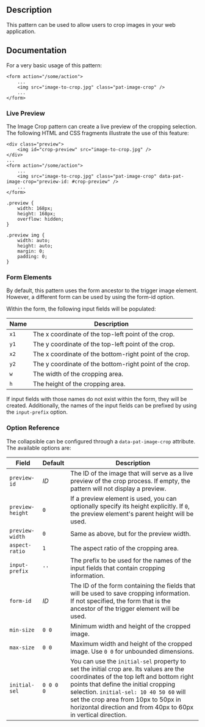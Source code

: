 ## Description

This pattern can be used to allow users to crop images in your web application.

## Documentation

For a very basic usage of this pattern:

    <form action="/some/action">
        ...
        <img src="image-to-crop.jpg" class="pat-image-crop" />
        ...
    </form>

### Live Preview

The Image Crop pattern can create a live preview of the cropping
selection. The following HTML and CSS fragments illustrate the use of
this feature:

    <div class="preview">
        <img id="crop-preview" src="image-to-crop.jpg" />
    </div>
    ...
    <form action="/some/action">
        ...
        <img src="image-to-crop.jpg" class="pat-image-crop" data-pat-image-crop="preview-id: #crop-preview" />
        ...
    </form>

    .preview {
        width: 168px;
        height: 168px;
        overflow: hidden;
    }

    .preview img {
        width: auto;
        height: auto;
        margin: 0;
        padding: 0;
    }

### Form Elements

By default, this pattern uses the form ancestor to the trigger image
element. However, a different form can be used by using the form-id
option.

Within the form, the following input fields will be populated:

| Name | Description |
| ---- | ----------- |
| `x1` | The x coordinate of the top-left point of the crop. |
| `y1` | The y coordinate of the top-left point of the crop. |
| `x2` | The x coordinate of the bottom-right point of the crop. |
| `y2` | The y coordinate of the bottom-right point of the crop. |
| `w` | The width of the cropping area. |
| `h` | The height of the cropping area. |

If input fields with those names do not exist within the form, they will
be created. Additionally, the names of the input fields can be prefixed
by using the `input-prefix` option.

### Option Reference

The collapsible can be configured through a `data-pat-image-crop`
attribute. The available options are:

| Field | Default | Description |
| --------- | ------- | ----------- |
| `preview-id` | *ID* | The ID of the image that will serve as a live preview of the crop process. If empty, the pattern will not display a preview. |
| `preview-height` | `0` | If a preview element is used, you can optionally specify its height explicitly. If `0`, the preview element's parent height will be used. |
| `preview-width` | `0` | Same as above, but for the preview width. |
| `aspect-ratio` | `1` | The aspect ratio of the cropping area. |
| `input-prefix` | `''` | The prefix to be used for the names of the input fields that contain cropping information. |
| `form-id` | *ID* | The ID of the form containing the fields that will be used to save cropping information. If not specified, the form that is the ancestor of the trigger element will be used. |
| `min-size` | `0 0` | Minimum width and height of the cropped image. |
| `max-size` | `0 0` | Maximum width and height of the cropped image. Use `0 0` for unbounded dimensions. |
| `initial-sel` | `0 0 0 0` | You can use the ```initial-sel``` property to set the initial crop are. Its values are the coordinates of the top left and bottom right points that define the initial cropping selection. `initial-sel: 10 40 50 60` will set the crop area from 10px to 50px in horizontal direction and from 40px to 60px in vertical direction. |

